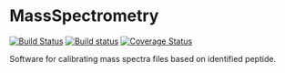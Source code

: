 
# MassSpectrometry 
[![Build Status](https://travis-ci.org/stefanks/SoftwareLockMass.svg?branch=release)](https://travis-ci.org/stefanks/SoftwareLockMass)
[![Build status](https://ci.appveyor.com/api/projects/status/ix947xpr77m9b6vw/branch/release?svg=true)](https://ci.appveyor.com/project/stefanks/softwarelockmass/branch/release)
[![Coverage Status](https://coveralls.io/repos/github/stefanks/SoftwareLockMass/badge.svg?branch=release)](https://coveralls.io/github/stefanks/SoftwareLockMass?branch=release)

Software for calibrating mass spectra files based on identified peptide.

